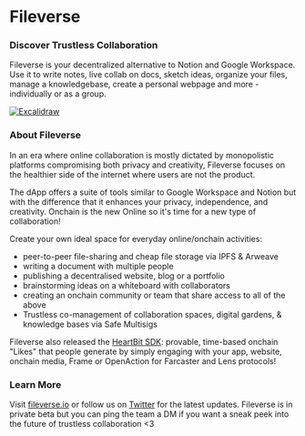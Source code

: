 # Fileverse

### Discover Trustless Collaboration 

Fileverse is your decentralized alternative to Notion and Google Workspace. Use it to write notes, live collab on docs, sketch ideas, organize your files, manage a knowledgebase, create a personal webpage and more - individually or as a group. 

<a href="https://fileverse.io" target="_blank" rel="noopener">
  <picture>
    <img alt="Excalidraw" src="https://files.slack.com/files-pri/T031N5YENTU-F06T1MAFFPU/image.png?pub_secret=04a043277d" />
  </picture>
</a>

### About Fileverse
In an era where online collaboration is mostly dictated by monopolistic platforms compromising both privacy and creativity, Fileverse focuses on the healthier side of the internet where users are not the product. 

The dApp offers a suite of tools similar to Google Workspace and Notion but with the difference that it enhances your privacy, independence, and creativity. Onchain is the new Online so it's time for a new type of collaboration!

Create your own ideal space for everyday online/onchain activities: 
- peer-to-peer file-sharing and cheap file storage via IPFS & Arweave
- writing a document with multiple people 
- publishing a decentralised website, blog or a portfolio
- brainstorming ideas on a whiteboard with collaborators 
- creating an onchain community or team that share access to all of the above 
- Trustless co-management of collaboration spaces, digital gardens, & knowledge bases via Safe Multisigs

Fileverse also released the [HeartBit SDK](https://fileverse.io/heartbit): provable, time-based onchain "Likes" that people generate by simply engaging with your app, website, onchain media, Frame or OpenAction for Farcaster and Lens protocols! 

### Learn More
Visit [fileverse.io](https://fileverse.io/?ref=fileverse.ghost.io) or follow us on [Twitter](https://twitter.com/fileverse?ref=fileverse.ghost.io) for the latest updates. Fileverse is in private beta but you can ping the team a DM if you want a sneak peek into the future of trustless collaboration <3
